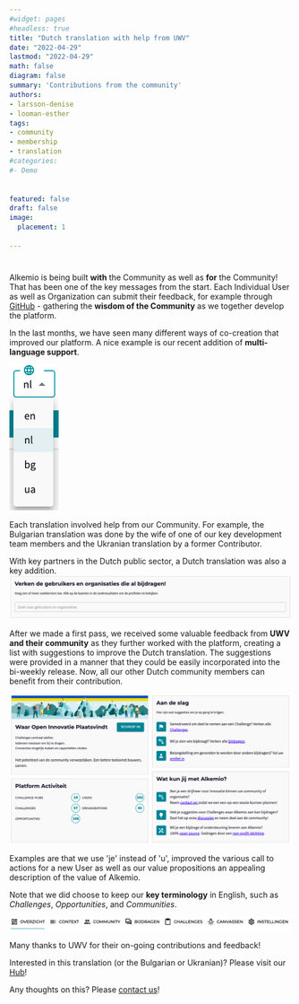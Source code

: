 ```yaml
---
#widget: pages
#headless: true
title: "Dutch translation with help from UWV"
date: "2022-04-29"
lastmod: "2022-04-29"
math: false
diagram: false
summary: 'Contributions from the community'
authors:
- larsson-denise
- looman-esther
tags:
- community
- membership
- translation
#categories:
#- Demo


featured: false
draft: false
image: 
  placement: 1
  
---
```

# 
Alkemio is being built **with** the Community as well as **for** the Community! That has been one of the key messages from the start. Each Individual User as well as Organization can submit their feedback, for example through [GitHub](https://github.com/alkem-io/alkemio/discussions) - gathering the **wisdom of the Community** as we together develop the platform. 

In the last months, we have seen many different ways of co-creation that improved our platform. A nice example is our recent addition of **multi-language support**. 

![](./languages.png) 

Each translation involved help from our Community. For example, the Bulgarian translation was done by the wife of one of our key development team members and the Ukranian translation by a former Contributor.

With key partners in the Dutch public sector, a Dutch translation was also a key addition.
![](./example.png)

 After we made a first pass, we received some valuable feedback from **UWV and their community** as they further worked with the platform, creating a list with suggestions to improve the Dutch translation. The suggestions were provided in a manner that they could be easily incorporated into the bi-weekly release. Now, all our other Dutch community members can benefit from their contribution. 

![](./overzicht.png)

Examples are that we use 'je' instead of 'u', improved the various call to actions for a new User as well as our value propositions  an appealing description of the value of Alkemio. 

Note that we did choose to keep our **key terminology** in English, such as *Challenges*, *Opportunities*, and *Communities*. 

![](./tabs.png)

Many thanks to UWV for their on-going contributions and feedback!

Interested in this translation (or the Bulgarian or Ukranian)? Please visit our [Hub](https://alkem.io/)!

Any thoughts on this? Please [contact us](https://alkemio.foundation/feedback/)! 




